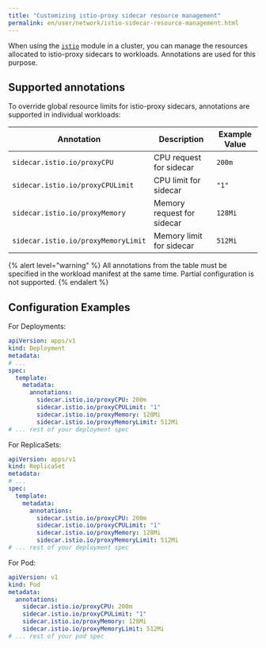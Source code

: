 ```yaml
---
title: "Customizing istio-proxy sidecar resource management"
permalink: en/user/network/istio-sidecar-resource-management.html
---
```


When using the [`istio`](../../modules/istio/) module in a cluster, you can manage the resources allocated to istio-proxy sidecars to workloads. Annotations are used for this purpose.

## Supported annotations

To override global resource limits for istio-proxy sidecars, annotations are supported in individual workloads:

|Annotation                          | Description                  | Example Value |
|-------------------------------------|-----------------------------|---------------|
| `sidecar.istio.io/proxyCPU`         | CPU request for sidecar     | `200m`        |
| `sidecar.istio.io/proxyCPULimit`    | CPU limit for sidecar       | `"1"`         |
| `sidecar.istio.io/proxyMemory`      | Memory request for sidecar  | `128Mi`       |
| `sidecar.istio.io/proxyMemoryLimit` | Memory limit for sidecar    | `512Mi`       |

{% alert level="warning" %}
All annotations from the table must be specified in the workload manifest at the same time. Partial configuration is not supported.
{% endalert %}

## Configuration Examples

For Deployments:

```yaml
apiVersion: apps/v1
kind: Deployment
metadata:
# ...
spec:
  template:
    metadata:
      annotations:
        sidecar.istio.io/proxyCPU: 200m
        sidecar.istio.io/proxyCPULimit: "1"
        sidecar.istio.io/proxyMemory: 128Mi
        sidecar.istio.io/proxyMemoryLimit: 512Mi
# ... rest of your deployment spec
```

For ReplicaSets:

```yaml
apiVersion: apps/v1
kind: ReplicaSet
metadata:
# ...
spec:
  template:
    metadata:
      annotations:
        sidecar.istio.io/proxyCPU: 200m
        sidecar.istio.io/proxyCPULimit: "1"
        sidecar.istio.io/proxyMemory: 128Mi
        sidecar.istio.io/proxyMemoryLimit: 512Mi
# ... rest of your deployment spec
```

For Pod:

```yaml
apiVersion: v1
kind: Pod
metadata:
  annotations:
    sidecar.istio.io/proxyCPU: 200m
    sidecar.istio.io/proxyCPULimit: "1"
    sidecar.istio.io/proxyMemory: 128Mi
    sidecar.istio.io/proxyMemoryLimit: 512Mi
# ... rest of your pod spec
```
